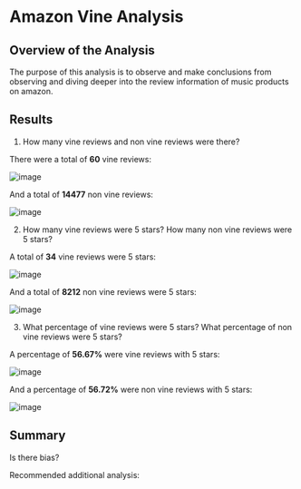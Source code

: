 # Amazon Vine Analysis

## Overview of the Analysis
The purpose of this analysis is to observe and make conclusions from observing and diving deeper into the review information of music products on amazon.

## Results
1. How many vine reviews and non vine reviews were there?

There were a total of **60** vine reviews:

![image](https://user-images.githubusercontent.com/78698456/121615550-26e8d980-ca2f-11eb-8dd9-356b7ed916b2.png)


And a total of **14477** non vine reviews:

![image](https://user-images.githubusercontent.com/78698456/121615658-67485780-ca2f-11eb-9927-ded0f3ff99d4.png)



2. How many vine reviews were 5 stars? How many non vine reviews were 5 stars? 

A total of **34** vine reviews were 5 stars:

![image](https://user-images.githubusercontent.com/78698456/121615695-7a5b2780-ca2f-11eb-8ae0-70f3770ac6f1.png)


And a total of **8212** non vine reviews were 5 stars:

![image](https://user-images.githubusercontent.com/78698456/121615754-98c12300-ca2f-11eb-983d-003cde8a8ce0.png)


3. What percentage of vine reviews were 5 stars? What percentage of non vine reviews were 5 stars?

A percentage of **56.67%** were vine reviews with 5 stars:

![image](https://user-images.githubusercontent.com/78698456/121615783-ac6c8980-ca2f-11eb-8c46-384f83ea4e93.png)

And a percentage of **56.72%** were non vine reviews with 5 stars:

![image](https://user-images.githubusercontent.com/78698456/121615808-b9897880-ca2f-11eb-8845-36dc5c3b17e0.png)


## Summary
Is there bias?

Recommended additional analysis:
